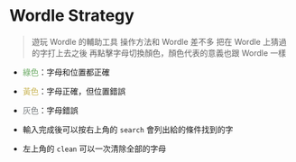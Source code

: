 # Wordle Strategy
> 遊玩 Wordle 的輔助工具
操作方法和 Wordle 差不多
把在 Wordle 上猜過的字打上去之後
再點擊字母切換顏色，顏色代表的意義也跟 Wordle 一樣
- <font color=#6BAA64>綠色</font>：字母和位置都正確
- <font color=#C9B556>黃色</font>：字母正確，但位置錯誤
- <font color=#787C7F>灰色</font>：字母錯誤

- 輸入完成後可以按右上角的 `search` 會列出給的條件找到的字
- 左上角的 `clean` 可以一次清除全部的字母